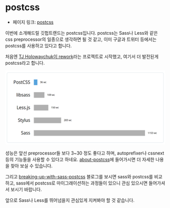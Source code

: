 # postcss

- 페이지 링크: [postcss](https://github.com/postcss/postcss)

이번에 소개해드릴 깃헙트랜드는 postcss입니다.
postcss는 Sass나 Less와 같은 css preprocessor의 일종으로 생각하면 될 것 같고, 이미 구글과 트위터 등에서는 postcss를 사용하고 있다고 합니다.

처음엔 [TJ Holowaychuk이 rework](http://tjholowaychuk.tumblr.com/post/44267035203/modular-css-preprocessing-with-rework)라는 프로젝트로 시작했고, 여기서 더 발전된게 postcss라고 합니다.

![이미지](../img/013-24.png)

성능은 앞선 preprocessor들 보다 3~30 정도 좋다고 하며, autoprefixer나 cssnext 등의 기능들을 사용할 수 있다고 하네요. [about-postcss](http://ai.github.io/about-postcss/en/)에 들어가시면 더 자세한 나용을 찾아 보실 수 있습니다.

그리고 [breaking-up-with-sass-postcss](http://benfrain.com/breaking-up-with-sass-postcss/) 블로그를 보시면 sass와 postcss를 비교하고, sass에서 postcss로 마이그래이션하는 과정들이 있으니 관심 있으시면 들어가셔서 보시기 바랍니다.

앞으로 Sass나 Less를 뛰어넘을지 관심있게 지켜봐야 할 것 같습니다.